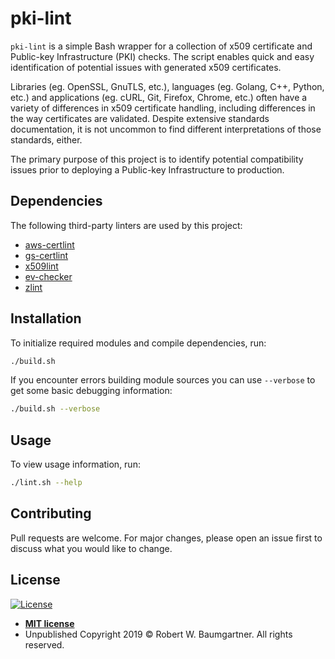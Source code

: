 # pki-lint
```pki-lint``` is a simple Bash wrapper for a collection of x509 certificate and Public-key Infrastructure (PKI) checks. The script enables quick and easy identification of potential issues with generated x509 certificates.

Libraries (eg. OpenSSL, GnuTLS, etc.), languages (eg. Golang, C++, Python, etc.) and applications (eg. cURL, Git, Firefox, Chrome, etc.) often have a variety of differences in x509 certificate handling, including differences in the way certificates are validated. Despite extensive standards documentation, it is not uncommon to find different interpretations of those standards, either.

The primary purpose of this project is to identify potential compatibility issues prior to deploying a Public-key Infrastructure to production.

## Dependencies
The following third-party linters are used by this project:
- [aws-certlint](https://git.0x19e.net/security/aws-certlint.git)
- [gs-certlint](https://git.0x19e.net/security/gs-certlint.git)
- [x509lint](https://git.0x19e.net/security/x509lint.git)
- [ev-checker](https://git.0x19e.net/security/ev-checker.git)
- [zlint](https://git.0x19e.net/security/zmap-zlint.git)

## Installation
To initialize required modules and compile dependencies, run:
```bash
./build.sh
```

If you encounter errors building module sources you can use ```--verbose``` to get some basic debugging information:
```bash
./build.sh --verbose
```

## Usage
To view usage information, run:
```bash
./lint.sh --help
```

## Contributing
Pull requests are welcome. For major changes, please open an issue first to discuss what you would like to change.

## License
[![License](http://img.shields.io/:license-mit-blue.svg?style=flat-square)](http://badges.mit-license.org)

- **[MIT license](http://opensource.org/licenses/mit-license.php)**
- Unpublished Copyright 2019 © Robert W. Baumgartner. All rights reserved.
